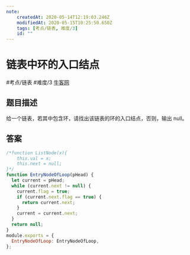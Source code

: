 ```yaml
---
note:
    createdAt: 2020-05-14T12:19:03.246Z
    modifiedAt: 2020-05-15T10:25:50.650Z
    tags: [考点/链表, 难度/3]
    id: ""
---
```

# 链表中环的入口结点
#考点/链表 #难度/3 [牛客网](https://www.nowcoder.com/practice/253d2c59ec3e4bc68da16833f79a38e4?tpId=13&tqId=11208&tPage=1&rp=1&ru=/ta/coding-interviews&qru=/ta/coding-interviews/question-ranking)
<!-- @crossnote.comment "id":"2e1f8c97-596d-4f19-99c4-09e3191c4afd" -->  
## 题目描述
给一个链表，若其中包含环，请找出该链表的环的入口结点，否则，输出 null。

## 答案

```javascript
/*function ListNode(x){
    this.val = x;
    this.next = null;
}*/
function EntryNodeOfLoop(pHead) {
  let current = pHead;
  while (current.next != null) {
    current.flag = true;
    if (current.next.flag == true) {
      return current.next;
    }
    current = current.next;
  }
  return null;
}
module.exports = {
  EntryNodeOfLoop: EntryNodeOfLoop,
};
```